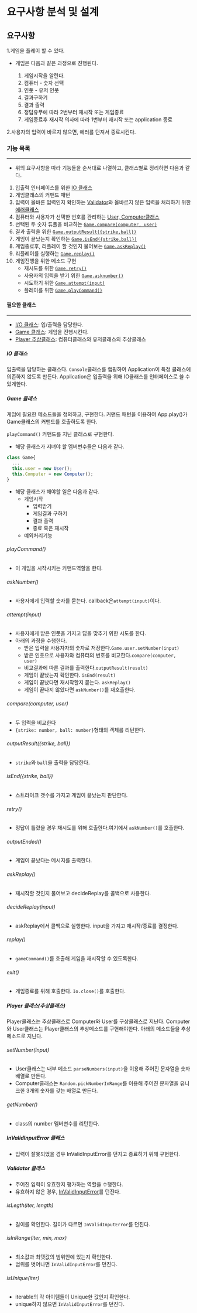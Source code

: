 # 요구사항 분석 및 설계

## 요구사항

1.게임을 플레이 할 수 있다.

- 게임은 다음과 같은 과정으로 진행된다.

  1. 게임시작을 알린다.
  2. 컴퓨터 - 숫자 선택
  3. 인풋 - 유저 인풋
  4. 결과구하기
  5. 결과 출력
  6. 정답유무에 따라 2번부터 재시작 또는 게임종료
  7. 게임종료후 재시작 의사에 따라 1번부터 재시작 또는 application 종료

2.사용자의 입력이 바르지 않으면, 에러를 던져서 종료시킨다.

### 기능 목록

---

- 위의 요구사항을 따라 기능들을 순서대로 나열하고, 클래스별로 정리하면 다음과 같다.

1. 입출력 인터페이스를 위한 [IO 클래스](#io-클래스)
2. 게임클래스의 커맨드 패턴
3. 입력이 올바른 입력인지 확인하는 [Validator](#validator-클래스)와 올바르지 않은 입력을 처리하기 위한 [에러클래스](#invalidinputerror-클래스)
4. 컴퓨터와 사용자가 선택한 번호를 관리하는 [User, Computer클래스](#player-클래스추상클래스)
5. 선택된 두 숫자 튜플을 비교하는 [`Game.compare(computer, user)`](#comparecomputer-user)
6. 결과 출력을 위한 [`Game.outputResult({strike,ball})`](#outputresultstrike-ball)
7. 게임이 끝났는지 확인하는 [`Game.isEnd({strike,ball})`](#isendstrike-ball)
8. 게임종료후, 리플레이 할 것인지 물어보는 [`Game.askReplay()`](#askreplay)
9. 리플레이를 실행하는 [`Game.replay()`](#replay)
10. 게임진행을 위한 메소드 구현
    - 재시도를 위한 [`Game.retry()`](#retry)
    - 사용자의 입력을 받기 위한 [`Game.asknumber()`](#asknumber)
    - 시도하기 위한 [`Game.attempt(input)`](#attemptinput)
    - 플레이를 위한 [`Game.playCommand()`](#playCommand)

#### 필요한 클래스

---

- [I/O 클래스](#io-클래스): 입/출력을 담당한다.
- [Game 클래스](#game-클래스): 게임을 진행시킨다.
- [Player 추상클래스](#player-클래스추상클래스): 컴퓨터클래스와 유저클래스의 추상클래스

##### IO 클래스

입출력을 담당하는 클래스다. `Console`클래스를 랩핑하여 Application이 특정 클래스에 의존하지 않도록 만든다. Application은 입출력을 위해 IO클래스를 인터페이스로 쓸 수 있게한다.

##### Game 클래스

게임에 필요한 메소드들을 정의하고, 구현한다.
커맨드 패턴을 이용하여 App.play()가 Game클래스의  커맨드를 호출하도록 한다.

`playCommand()` 커맨드를 지닌 클래스로 구현한다.

- 해당 클래스가 지녀야 할 멤버변수들은 다음과 같다.

```js
class Game{
  ...
  this.user = new User();
  this.Computer = new Computer();
}
```

- 해당 클래스가 해야할 일은 다음과 같다.
  - 게임시작
    - 입력받기
    - 게임결과 구하기
    - 결과 출력
    - 종료 혹은 재시작
  - 예외처리기능
  
###### playCommand()

- 이 게임을 시작시키는 커맨드역할을 한다.

###### askNumber()

- 사용자에게 입력할 숫자를 묻는다. callback은`attempt(input)`이다.

###### attempt(input)

- 사용자에게 받은 인풋을 가지고 답을 맞추기 위한 시도를 한다.
- 아래의 과정을 수행한다.
  - 받은 입력을 사용자자의 숫자로 저장한다.`Game.user.setNumber(input)`
  - 받은 인풋으로 사용자와 컴퓨터의 번호를 비교한다.`compare(computer, user)`
  - 비교결과에 따른 결과를 출력한다.`outputResult(result)`
  - 게임이 끝났는지 확인한다. `isEnd(result)`
  - 게임이 끝났다면 재시작할지 묻는다. `askReplay()`
  - 게임이 끝나지 않았다면 `askNumber()`를 재호출한다.

###### compare(computer, user)

- 두 입력을 비교한다
- `{strike: number, ball: number}`형태의 객체를 리턴한다.

###### outputResult({strike, ball})

- `strike`와 `ball`을 출력을 담당한다.

###### isEnd({strike, ball})

- 스트라이크 갯수를 가지고 게임이 끝났는지 판단한다.

###### retry()

- 정답이 틀렸을 경우 재시도를 위해 호출한다.여기에서 `askNumber()`를 호출한다.

###### outputEnded()

- 게임이 끝났다는 메시지를 출력한다.

###### askReplay()

- 재시작할 것인지 물어보고 decideReplay를 콜백으로 사용한다.

###### decideReplay(input)

- askReplay에서 콜백으로 실행한다. input을 가지고 재시작/종료를 결정한다.

###### replay()

- `gameCommand()`를 호출해 게임을 재시작할 수 있도록한다.

###### exit()

- 게임종료를 위해 호출한다. `Io.close()`를 호출한다.

##### Player 클래스(추상클래스)

Player클래스는 추상클래스로 Computer와 User를 구상클래스로 지닌다. Computer와 User클래스는 Player클래스의 추상메소드를 구현해야한다. 아래의 메소드들을 추상메소드로 지닌다.

###### setNumber(input)

- User클래스는 내부 메소드 `parseNumbers(input)`을 이용해 주어진 문자열을 숫자배열로 만든다.
- Computer클래스는 `Random.pickNumberInRange`를 이용해 주어진 문자열을 유니크한 3개의 숫자를 갖는 배열로 만든다.

###### getNumber()

- class의 number 멤버변수를 리턴한다.

##### InValidInputError 클래스

- 입력이 잘못되었을 경우 InValidInputError를 던지고 종료하기 위해 구현한다.

##### Validator 클래스

- 주어진 입력이 유효한지 평가하는 역할을 수행한다.
- 유효하지 않은 경우, [InValidInputError](#invalidinputerror-클래스)를 던진다.

###### isLegth(iter, length)

- 길이를 확인한다. 길이가 다르면 `InValidInputError`를 던진다.

###### isInRange(iter, min, max)

- 최소값과 최댓값의 범위안에 있는지 확인한다.
- 범위를 벗어나면 `InValidInputError`를 던진다.

###### isUnique(iter)

- iterable의 각 아이템들이 Unique한 값인지 확인한다.
- unique하지 않으면 `InValidInputError`를 던진다.